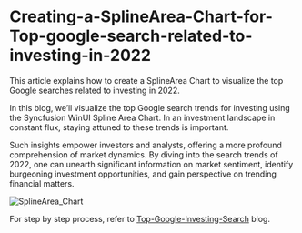 # Creating-a-SplineArea-Chart-for-Top-google-search-related-to-investing-in-2022
This article explains how to create a SplineArea Chart to visualize the top Google searches related to investing in 2022.

In this blog, we’ll visualize the top Google search trends for investing using the Syncfusion WinUI Spline Area Chart. In an investment landscape in constant flux, staying attuned to these trends is important.

Such insights empower investors and analysts, offering a more profound comprehension of market dynamics. By diving into the search trends of 2022, one can unearth significant information on market sentiment, identify burgeoning investment opportunities, and gain perspective on trending financial matters.

![SplineArea_Chart](https://github.com/SyncfusionExamples/Creating-a-SplineArea-Chart-for-Top-google-search-related-to-investing-in-2022/assets/113961867/e9c753ea-81c9-4da7-ba88-6c017458371f)

For step by step process, refer to [Top-Google-Investing-Search](https://www.syncfusion.com/blogs/post/winui-spline-area-chart-top-google-investing-search-2022.aspx) blog.
